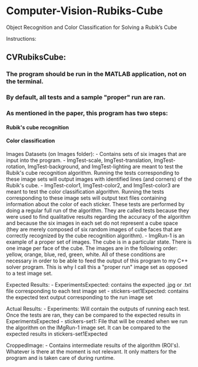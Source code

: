 # Computer-Vision-Rubiks-Cube
Object Recognition and Color Classification for Solving a Rubik’s Cube

Instructions:

## CVRubiksCube:
### The program should be run in the MATLAB application, not on the terminal.
### By default, all tests and a sample "proper" run are ran.
### As mentioned in the paper, this program has two steps:
#### Rubik's cube recognition
#### Color classification

Images Datasets (on Images folder):
	- Contains sets of six images that are input into the program.
	- ImgTest-scale, ImgTest-translation, ImgTest-rotation, ImgTest-background, and ImgTest-lighting are meant to test the Rubik's cube recognition algorithm. Running the tests corresponding to these image sets will output images with identified lines (and corners) of the Rubik's cube.
	- ImgTest-color1, ImgTest-color2, and ImgTest-color3 are meant to test the color classification algorithm. Running the tests corresponding to these image sets will output text files containing information about the color of each sticker. These tests are performed by doing a regular full run of the algorithm. They are called tests because they were used to find qualitative results regarding the accuracy of the algorithm and because the six images in each set do not represent a cube space (they are merely composed of six random images of cube faces that are correctly recognized by the cube recognition algorithm).
	- ImgRun-1 is an example of a proper set of images. The cube is in a particular state. There is one image per face of the cube. The images are in the following order: yellow, orange, blue, red, green, white. All of these conditions are necessary in order to be able to feed the output of this program to my C++ solver program. This is why I call this a "proper run" image set as opposed to a test image set.


Expected Results:
	- ExperimentsExpected: contains the expected .jpg or .txt file corresponding to each test image set
	- stickers-set1Expected: contains the expected text output corresponding to the run image set


Actual Results:
	- Experiments: Will contain the outputs of running each test. Once the tests are ran, they can be compared to the expected results in ExperimentsExpected
	- stickers-set1: File that will be created when we run the algorithm on the IMgRun-1 image set. It can be compared to the expected results in stickers-set1Expected


CroppedImage:
	- Contains intermediate results of the algorithm (ROI's). Whatever is there at the moment is not relevant. It only matters for the program and is taken care of during runtime.
